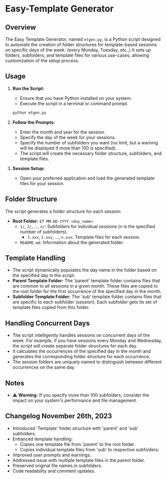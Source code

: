 # Easy-Template Generator

## Overview

The Easy Template Generator, named `etgen.py`, is a Python script designed to automate the creation of folder structures for template-based sessions on specific days of the week. (every Monday, Tuesday, etc.,) It sets up folders, subfolders, and template files for various use-cases, allowing customization of the setup process.

## Usage

1. **Run the Script:**
    - Ensure that you have Python installed on your system.
    - Execute the script in a terminal or command prompt.

    ```bash
    python etgen.py
    ```

2. **Follow the Prompts:**
    - Enter the month and year for the session.
    - Specify the day of the week for your sessions.
    - Specify the number of subfolders you want (no limit, but a warning will be displayed if more than 100 is specified).
    - The script will create the necessary folder structure, subfolders, and template files.

3. **Session Setup:**
    - Open your preferred application and load the generated template files for your session.

## Folder Structure

The script generates a folder structure for each session:

- **Root Folder:** `ET MM-DD-YYYY <day_name>`
  - `1/`, `2/`, ..., `n/`: Subfolders for individual sessions (n is the specified number of subfolders).
    - `1.xxx`, `2.xxx`, ..., `n.xxx`: Template files for each session.
  - `README.md`: Information about the generated folder.

## Template Handling

- The script dynamically populates the day name in the folder based on the specified day in the script.
- **Parent Template Folder:** The 'parent' template folder contains files that are common to all sessions in a given month. These files are copied to the root folder for the first occurrence of the specified day in the month.
- **Subfolder Template Folder:** The 'sub' template folder contains files that are specific to each subfolder (session). Each subfolder gets its set of template files copied from this folder.

## Handling Concurrent Days

- The script intelligently handles sessions on concurrent days of the week. For example, if you have sessions every Monday and Wednesday, the script will create separate folder structures for each day.
- It calculates the occurrences of the specified day in the month and generates the corresponding folder structure for each occurrence.
- The session folders are uniquely named to distinguish between different occurrences on the same day.

## Notes

- ⚠️ **Warning:** If you specify more than 100 subfolders, consider the impact on your system's performance and file management.

## Changelog November 26th, 2023

- Introduced 'Template' folder structure with 'parent' and 'sub' subfolders.
- Enhanced template handling: 
  - Copies one template file from 'parent' to the root folder.
  - Copies individual template files from 'sub' to respective subfolders.
- Improved user prompts and warnings.
- Addressed issue with multiple template files in the parent folder.
- Preserved original file names in subfolders.
- Code readability and comment updates.
